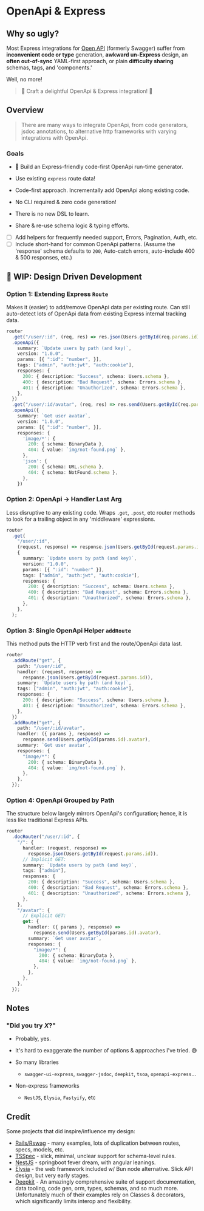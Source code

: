 # OpenApi & Express

## Why so ugly?

Most Express integrations for [Open API](https://github.com/OAI/OpenAPI-Specification/blob/main/versions/3.1.0.md) (formerly Swagger) suffer from **inconvenient code or type** generation, **awkward un-Express** design, an **often out-of-sync** YAML-first approach, or plain **difficulty sharing** schemas, tags, and 'components.'

Well, no more!

> 💅 Craft a delightful OpenApi & Express integration! 🚀

## Overview

> There are many ways to integrate OpenApi, from code generators, jsdoc annotations, to alternative http frameworks with varying integrations with OpenApi.

### Goals

- 🎯 Build an Express-friendly code-first OpenApi run-time generator.

- Use existing `express` route data!
- Code-first approach. Incrementally add OpenApi along existing code.
- No CLI required & zero code generation!
- There is no new DSL to learn.
- Share & re-use schema logic & typing efforts.

- [ ] Add helpers for frequently needed support, Errors, Pagination, Auth, etc.
- [ ] Include short-hand for common OpenApi patterns. (Assume the 'response' schema defaults to `200`, Auto-catch errors, auto-include 400 & 500 responses, etc.)

## 🚧 WIP: Design Driven Development

### Option 1: Extending Express `Route`

Makes it (easier) to add/remove OpenApi data per existing route.
Can still auto-detect lots of OpenApi data from existing Express internal tracking data.

```ts
router
  .get("/user/:id", (req, res) => res.json(Users.getById(req.params.id)))
  .openApi({
    summary: `Update users by path (and key)`,
    version: "1.0.0",
    params: [{ ":id": "number", }],
    tags: ["admin", "auth:jwt", "auth:cookie"],
    responses: {
      200: { description: "Success", schema: Users.schema },
      400: { description: "Bad Request", schema: Errors.schema },
      401: { description: "Unauthorized", schema: Errors.schema },
    },
  })
  .get("/user/:id/avatar", (req, res) => res.send(Users.getById(req.params.id).avatar))
  .openApi({
    summary: `Get user avatar`,
    version: "1.0.0",
    params: [{ ":id": "number", }],
    responses: {
      'image/*': {
        200: { schema: BinaryData },
        404: { value: `img/not-found.png` },
      },
      'json': {
        200: { schema: URL.schema },
        404: { schema: NotFound.schema },
      },
    })

```

### Option 2: OpenApi -> Handler Last Arg

Less disruptive to any existing code. Wraps `.get`, `.post`, etc router methods to look for a trailing object in any 'middleware' expressions.

```ts
router
  .get(
    "/user/:id",
    (request, response) => response.json(Users.getById(request.params.id)),
    {
      summary: `Update users by path (and key)`,
      version: "1.0.0",
      params: [{ ":id": "number" }],
      tags: ["admin", "auth:jwt", "auth:cookie"],
      responses: {
        200: { description: "Success", schema: Users.schema },
        400: { description: "Bad Request", schema: Errors.schema },
        401: { description: "Unauthorized", schema: Errors.schema },
      },
    },
  );
```

### Option 3: Single OpenApi Helper `addRoute`

This method puts the HTTP verb first and the route/OpenApi data last.

```ts
router
  .addRoute("get", {
    path: "/user/:id",
    handler: (request, response) =>
      response.json(Users.getById(request.params.id)),
    summary: `Update users by path (and key)`,
    tags: ["admin", "auth:jwt", "auth:cookie"],
    responses: {
      200: { description: "Success", schema: Users.schema },
      401: { description: "Unauthorized", schema: Errors.schema },
    },
  })
  .addRoute("get", {
    path: "/user/:id/avatar",
    handler: ({ params }, response) =>
      response.send(Users.getById(params.id).avatar),
    summary: `Get user avatar`,
    responses: {
      "image/*": {
        200: { schema: BinaryData },
        404: { value: `img/not-found.png` },
      },
    },
  });
```

### Option 4: OpenApi Grouped by Path

The structure below largely mirrors OpenApi's configuration; hence, it is less like traditional Express APIs.

```ts
router
  .docRouter("/user/:id", {
    "/": {
      handler: (request, response) =>
        response.json(Users.getById(request.params.id)),
      // Implicit GET:
      summary: `Update users by path (and key)`,
      tags: ["admin"],
      responses: {
        200: { description: "Success", schema: Users.schema },
        400: { description: "Bad Request", schema: Errors.schema },
        401: { description: "Unauthorized", schema: Errors.schema },
      },
    },
    "/avatar": {
      // Explicit GET:
      get: {
        handler: ({ params }, response) =>
          response.send(Users.getById(params.id).avatar),
        summary: `Get user avatar`,
        responses: {
          "image/*": {
            200: { schema: BinaryData },
            404: { value: `img/not-found.png` },
          },
        },
      },
    },
  });
```

## Notes

### "Did you try _X_?"

- Probably, yes.
- It's hard to exaggerate the number of options & approaches I've tried. 😅

- So many libraries
  - `swagger-ui-express`, `swagger-jsdoc`, `deepkit`, `tsoa`, `openapi-express`...
- Non-express frameworks
  - `NestJS`, `Elysia`, `Fastyify`, etc

## Credit

Some projects that did inspire/influence my design:

- [Rails/Rswag](https://github.com/rswag/rswag) - many examples, lots of duplication between routes, specs, models, etc.
- [TSSpec](https://github.com/ts-spec/tspec#express-integration) - slick, minimal, unclear support for schema-level rules.
- [NestJS](https://docs.nestjs.com/openapi/introduction) - springboot fever dream, with angular leanings.
- [Elysia](https://elysiajs.com/patterns/creating-documentation.html) - the web framework included w/ Bun node alternative. Slick API design, but very early stages.
- [Deepkit](https://deepkit.io/framework) - An amazingly comprehensive suite of support documentation, data tooling, code gen, orm, types, schemas, and so much more. Unfortunately much of their examples rely on Classes & decorators, which significantly limits interop and flexibility.
